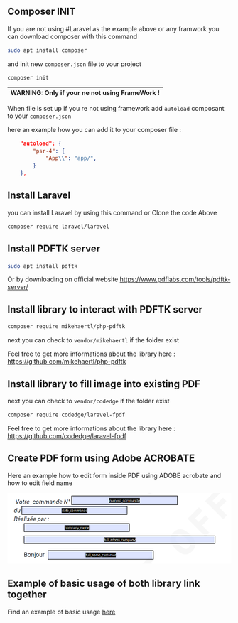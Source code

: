 ## Composer INIT

If you are not using #Laravel as the example above or any framwork you can download composer with this command

```bash
sudo apt install composer
```

and init new `composer.json` file to your project

```shell
composer init
```

| WARNING: Only if your ne not using FrameWork ! |
| ---------------------------------------------- |

When file is set up if you re not using framework add `autoload` composant to your `composer.json`

here an example how you can add it to your composer file :

```json
    "autoload": {
        "psr-4": {
            "App\\": "app/",
        }
    },
```

## Install Laravel

you can install Laravel by using this command or Clone the code Above

```bash
composer require laravel/laravel
```

## Install PDFTK server

```bash
sudo apt install pdftk
```

Or by downloading on official website https://www.pdflabs.com/tools/pdftk-server/

## Install library to interact with PDFTK server

```bash
composer require mikehaertl/php-pdftk
```

next you can check to `vendor/mikehaertl` if the folder exist

Feel free to get more informations about the library here : https://github.com/mikehaertl/php-pdftk

## Install library to fill image into existing PDF

next you can check to `vendor/codedge` if the folder exist

```bash
composer require codedge/laravel-fpdf
```

Feel free to get more informations about the library here : https://github.com/codedge/laravel-fpdf

## Create PDF form using Adobe ACROBATE

Here an example how to edit form inside PDF using ADOBE acrobate and how to edit field name

![alt text](https://github.com/charley04310/Generate-PDF-php/blob/main/data_fields.png)

## Example of basic usage of both library link together

Find an example of basic usage [here](https://github.com/charley04310/Generate-PDF-php/blob/main/app/Models/GeneratePDF.php)
